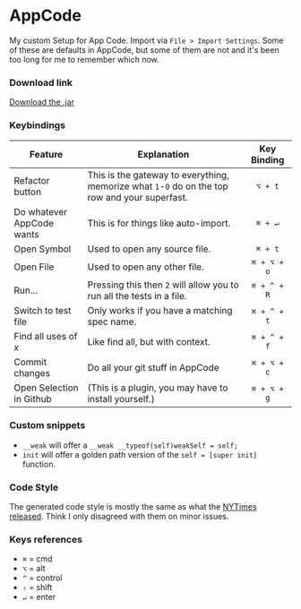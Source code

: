 AppCode
=======

My custom Setup for App Code. Import via `File > Import Settings`. Some of these are defaults in AppCode, but some of them are not and it's been too long for me to remember which now.

### Download link

[Download the .jar](https://github.com/orta/AppCode/raw/master/settings.jar)

### Keybindings


| Feature        | Explanation | Key Binding  |
| ------------- |-------------|:-----:|
| Refactor button | This is the gateway to everything, memorize what `1`-`0` do on the top row and your superfast. | `⌥ + t` |
| Do whatever AppCode wants | This is for things like auto-import. | `⌘ + ↵` |
| Open Symbol | Used to open any source file. | `⌘ + t` |
| Open File | Used to open any other file. | `⌘ + ⌥ + o` |
| Run... | Pressing this then `2` will allow you to run all the tests in a file. | `⌘ + ^ + R` |
| Switch to test file | Only works if you have a matching spec name. | `⌘ + ^ + t` |
| Find all uses of _x_ | Like find all, but with context. | `⌘ + ^ + f` |
| Commit changes | Do all your git stuff in AppCode | `⌘ + ⌥ + c` |
| Open Selection in Github |  (This is a plugin, you may have to install yourself.) | `⌘ + ⌥ + g` |

### Custom snippets

* `__weak` will offer a `__weak __typeof(self)weakSelf = self;`
* `init` will offer a golden path version of the `self = [super init]` function.


### Code Style

The generated code style is mostly the same as what the [NYTimes released](https://github.com/NYTimes/objective-c-style-guide). Think I only disagreed with them on minor issues.


### Keys references
* `⌘`  = cmd
* `⌥` = alt
* `^` = control
* `⇧` = shift
* `↵` = enter